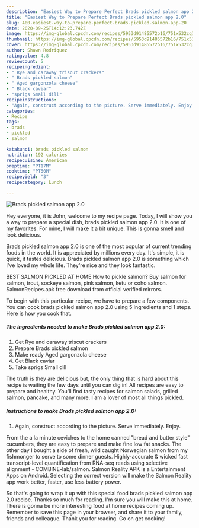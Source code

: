 ```yaml
---
description: "Easiest Way to Prepare Perfect Brads pickled salmon app 2.0"
title: "Easiest Way to Prepare Perfect Brads pickled salmon app 2.0"
slug: 400-easiest-way-to-prepare-perfect-brads-pickled-salmon-app-20
date: 2020-09-25T14:12:23.742Z
image: https://img-global.cpcdn.com/recipes/5953d91485572b16/751x532cq70/brads-pickled-salmon-app-20-recipe-main-photo.jpg
thumbnail: https://img-global.cpcdn.com/recipes/5953d91485572b16/751x532cq70/brads-pickled-salmon-app-20-recipe-main-photo.jpg
cover: https://img-global.cpcdn.com/recipes/5953d91485572b16/751x532cq70/brads-pickled-salmon-app-20-recipe-main-photo.jpg
author: Shawn Rodriquez
ratingvalue: 4.8
reviewcount: 5
recipeingredient:
- " Rye and caraway triscut crackers"
- " Brads pickled salmon"
- " Aged gargonzola cheese"
- " Black caviar"
- "sprigs Small dill"
recipeinstructions:
- "Again, construct according to the picture. Serve immediately. Enjoy."
categories:
- Recipe
tags:
- brads
- pickled
- salmon

katakunci: brads pickled salmon 
nutrition: 192 calories
recipecuisine: American
preptime: "PT17M"
cooktime: "PT60M"
recipeyield: "3"
recipecategory: Lunch

---
```



![Brads pickled salmon app 2.0](https://img-global.cpcdn.com/recipes/5953d91485572b16/751x532cq70/brads-pickled-salmon-app-20-recipe-main-photo.jpg)

Hey everyone, it is John, welcome to my recipe page. Today, I will show you a way to prepare a special dish, brads pickled salmon app 2.0. It is one of my favorites. For mine, I will make it a bit unique. This is gonna smell and look delicious.

Brads pickled salmon app 2.0 is one of the most popular of current trending foods in the world. It is appreciated by millions every day. It's simple, it is quick, it tastes delicious. Brads pickled salmon app 2.0 is something which I've loved my whole life. They're nice and they look fantastic.

BEST SALMON PICKLED AT HOME How to pickle salmon? Buy salmon for salmon, trout, sockeye salmon, pink salmon, ketu or coho salmon. SalmonRecipes.apk free download from official verified mirrors.


To begin with this particular recipe, we have to prepare a few components. You can cook brads pickled salmon app 2.0 using 5 ingredients and 1 steps. Here is how you cook that.

<!--inarticleads1-->

##### The ingredients needed to make Brads pickled salmon app 2.0:

1. Get  Rye and caraway triscut crackers
1. Prepare  Brads pickled salmon
1. Make ready  Aged gargonzola cheese
1. Get  Black caviar
1. Take sprigs Small dill


The truth is they are delicious but, the only thing that is hard about this recipe is waiting the few days until you can dig in! All recipes are easy to prepare and healthy. You&#39;ll find tasty recipes for salmon salads, grilled salmon, pancake, and many more. I am a lover of most all things pickled. 

<!--inarticleads2-->

##### Instructions to make Brads pickled salmon app 2.0:

1. Again, construct according to the picture. Serve immediately. Enjoy.


From the a la minute ceviches to the home canned &#34;bread and butter style&#34; cucumbers, they are easy to prepare and make fine low fat snacks. The other day I bought a side of fresh, wild caught Norwegian salmon from my fishmonger to serve to some dinner guests. Highly-accurate &amp; wicked fast transcript-level quantification from RNA-seq reads using selective alignment - COMBINE-lab/salmon. Salmon Reality APK is a Entertainment Apps on Android. Selecting the correct version will make the Salmon Reality app work better, faster, use less battery power. 

So that's going to wrap it up with this special food brads pickled salmon app 2.0 recipe. Thanks so much for reading. I'm sure you will make this at home. There is gonna be more interesting food at home recipes coming up. Remember to save this page in your browser, and share it to your family, friends and colleague. Thank you for reading. Go on get cooking!
